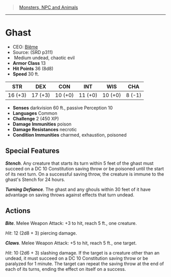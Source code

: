 ﻿---
!MonsterItem
Family: MonsterVO
Type: undead
Size: Medium
Alignment: chaotic evil
ArmorClass: 13
HitPoints: 36 (8d8)
Speed: 30 ft.
Strength: 16 (+3)
Dexterity: 17 (+3)
Constitution: 10 (+0)
Intelligence: 11 (+0)
Wisdom: 10 (+0)
Charisma: ' 8 (-1)'
DamageImmunities: poison
ConditionImmunities: charmed, exhaustion, poisoned
DamageResistances: necrotic
Senses: darkvision 60 ft., passive Perception 10
Languages: Common
Challenge: 2 (450 XP)
Id: monsters_vo.md#ghast
ParentLink: monsters_vo.md#monsters-npc-and-animals
Name: Ghast
ParentName: Monsters, NPC and Animals
NameLevel: 1
AltName: '[Blême](hd_monsters_bleme.md)'
Source: (SRD p311)
Attributes:
  Name: Ghast
  Markdown: >+
    # <!--Name-->Ghast<!--/Name-->


    - CEO: <!--AltName-->[Blême](hd_monsters_bleme.md)<!--/AltName-->

    - Source: <!--Source-->(SRD p311)<!--/Source-->

    -  <!--Size-->Medium<!--/Size--> <!--Type-->undead<!--/Type-->, <!--Alignment-->chaotic evil<!--/Alignment-->

    - **Armor Class** <!--ArmorClass-->13<!--/ArmorClass-->

    - **Hit Points** <!--HitPoints-->36 (8d8)<!--/HitPoints-->

    - **Speed** <!--Speed-->30 ft.<!--/Speed-->


    |STR|DEX|CON|INT|WIS|CHA|

    |---|---|---|---|---|---|

    |<!--Strength-->16 (+3)<!--/Strength-->|<!--Dexterity-->17 (+3)<!--/Dexterity-->|<!--Constitution-->10 (+0)<!--/Constitution-->|<!--Intelligence-->11 (+0)<!--/Intelligence-->|<!--Wisdom-->10 (+0)<!--/Wisdom-->|<!--Charisma--> 8 (-1)<!--/Charisma-->|


    - **Senses** <!--Senses-->darkvision 60 ft., passive Perception 10<!--/Senses-->

    - **Languages** <!--Languages-->Common<!--/Languages-->

    - **Challenge** <!--Challenge-->2 (450 XP)<!--/Challenge-->

    - **Damage Immunities** <!--DamageImmunities-->poison<!--/DamageImmunities-->

    - **Damage Resistances** <!--DamageResistances-->necrotic<!--/DamageResistances-->

    - **Condition Immunities** <!--ConditionImmunities-->charmed, exhaustion, poisoned<!--/ConditionImmunities-->


    ## Special Features


    **_Stench_**. Any creature that starts its turn within 5 feet of the ghast must succeed on a DC 10 Constitution saving throw or be poisoned until the start of its next turn. On a successful saving throw, the creature is immune to the ghast's Stench for 24 hours.


    **_Turning Defiance_**. The ghast and any ghouls within 30 feet of it have advantage on saving throws against effects that turn undead.


    ## Actions


    **_Bite_**. Melee Weapon Attack: +3 to hit, reach 5 ft., one creature.


    _Hit_: 12 (2d8 + 3) piercing damage.


    **_Claws_**. Melee Weapon Attack: +5 to hit, reach 5 ft., one target.


    _Hit_: 10 (2d6 + 3) slashing damage. If the target is a creature other than an undead, it must succeed on a DC 10 Constitution saving throw or be paralyzed for 1 minute. The target can repeat the saving throw at the end of each of its turns, ending the effect on itself on a success.

  AltName: '[Blême](hd_monsters_bleme.md)'
  Source: (SRD p311)
  Size: Medium
  Type: undead
  Alignment: chaotic evil
  ArmorClass: 13
  HitPoints: 36 (8d8)
  Speed: 30 ft.
  Strength: 16 (+3)
  Dexterity: 17 (+3)
  Constitution: 10 (+0)
  Intelligence: 11 (+0)
  Wisdom: 10 (+0)
  Charisma: ' 8 (-1)'
  Senses: darkvision 60 ft., passive Perception 10
  Languages: Common
  Challenge: 2 (450 XP)
  DamageImmunities: poison
  DamageResistances: necrotic
  ConditionImmunities: charmed, exhaustion, poisoned
AttributesDictionary: >+
  Name: Ghast

  Markdown: >+

    # <!--Name-->Ghast<!--/Name-->





    - CEO: <!--AltName-->[Blême](hd_monsters_bleme.md)<!--/AltName-->



    - Source: <!--Source-->(SRD p311)<!--/Source-->



    -  <!--Size-->Medium<!--/Size--> <!--Type-->undead<!--/Type-->, <!--Alignment-->chaotic evil<!--/Alignment-->



    - **Armor Class** <!--ArmorClass-->13<!--/ArmorClass-->



    - **Hit Points** <!--HitPoints-->36 (8d8)<!--/HitPoints-->



    - **Speed** <!--Speed-->30 ft.<!--/Speed-->





    |STR|DEX|CON|INT|WIS|CHA|



    |---|---|---|---|---|---|



    |<!--Strength-->16 (+3)<!--/Strength-->|<!--Dexterity-->17 (+3)<!--/Dexterity-->|<!--Constitution-->10 (+0)<!--/Constitution-->|<!--Intelligence-->11 (+0)<!--/Intelligence-->|<!--Wisdom-->10 (+0)<!--/Wisdom-->|<!--Charisma--> 8 (-1)<!--/Charisma-->|





    - **Senses** <!--Senses-->darkvision 60 ft., passive Perception 10<!--/Senses-->



    - **Languages** <!--Languages-->Common<!--/Languages-->



    - **Challenge** <!--Challenge-->2 (450 XP)<!--/Challenge-->



    - **Damage Immunities** <!--DamageImmunities-->poison<!--/DamageImmunities-->



    - **Damage Resistances** <!--DamageResistances-->necrotic<!--/DamageResistances-->



    - **Condition Immunities** <!--ConditionImmunities-->charmed, exhaustion, poisoned<!--/ConditionImmunities-->





    ## Special Features





    **_Stench_**. Any creature that starts its turn within 5 feet of the ghast must succeed on a DC 10 Constitution saving throw or be poisoned until the start of its next turn. On a successful saving throw, the creature is immune to the ghast's Stench for 24 hours.





    **_Turning Defiance_**. The ghast and any ghouls within 30 feet of it have advantage on saving throws against effects that turn undead.





    ## Actions





    **_Bite_**. Melee Weapon Attack: +3 to hit, reach 5 ft., one creature.





    _Hit_: 12 (2d8 + 3) piercing damage.





    **_Claws_**. Melee Weapon Attack: +5 to hit, reach 5 ft., one target.





    _Hit_: 10 (2d6 + 3) slashing damage. If the target is a creature other than an undead, it must succeed on a DC 10 Constitution saving throw or be paralyzed for 1 minute. The target can repeat the saving throw at the end of each of its turns, ending the effect on itself on a success.



  AltName: '[Blême](hd_monsters_bleme.md)'

  Source: (SRD p311)

  Size: Medium

  Type: undead

  Alignment: chaotic evil

  ArmorClass: 13

  HitPoints: 36 (8d8)

  Speed: 30 ft.

  Strength: 16 (+3)

  Dexterity: 17 (+3)

  Constitution: 10 (+0)

  Intelligence: 11 (+0)

  Wisdom: 10 (+0)

  Charisma: ' 8 (-1)'

  Senses: darkvision 60 ft., passive Perception 10

  Languages: Common

  Challenge: 2 (450 XP)

  DamageImmunities: poison

  DamageResistances: necrotic

  ConditionImmunities: charmed, exhaustion, poisoned

---
> [Monsters, NPC and Animals](srd_monsters.md)

---

# Ghast

- CEO: [Blême](hd_monsters_bleme.md)
- Source: (SRD p311)
-  Medium undead, chaotic evil
- **Armor Class** 13
- **Hit Points** 36 (8d8)
- **Speed** 30 ft.

|STR|DEX|CON|INT|WIS|CHA|
|---|---|---|---|---|---|
|16 (+3)|17 (+3)|10 (+0)|11 (+0)|10 (+0)| 8 (-1)|

- **Senses** darkvision 60 ft., passive Perception 10
- **Languages** Common
- **Challenge** 2 (450 XP)
- **Damage Immunities** poison
- **Damage Resistances** necrotic
- **Condition Immunities** charmed, exhaustion, poisoned

## Special Features

**_Stench_**. Any creature that starts its turn within 5 feet of the ghast must succeed on a DC 10 Constitution saving throw or be poisoned until the start of its next turn. On a successful saving throw, the creature is immune to the ghast's Stench for 24 hours.

**_Turning Defiance_**. The ghast and any ghouls within 30 feet of it have advantage on saving throws against effects that turn undead.

## Actions

**_Bite_**. Melee Weapon Attack: +3 to hit, reach 5 ft., one creature.

_Hit_: 12 (2d8 + 3) piercing damage.

**_Claws_**. Melee Weapon Attack: +5 to hit, reach 5 ft., one target.

_Hit_: 10 (2d6 + 3) slashing damage. If the target is a creature other than an undead, it must succeed on a DC 10 Constitution saving throw or be paralyzed for 1 minute. The target can repeat the saving throw at the end of each of its turns, ending the effect on itself on a success.


